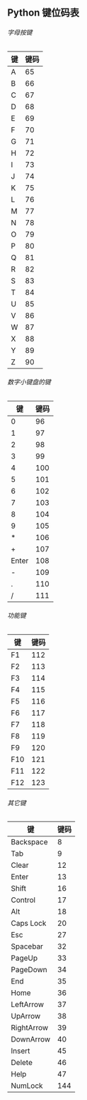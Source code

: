 ## Python 键位码表

###### 字母按键
|键|键码|
|-|-|
|A|65|
|B|66|
|C|67|
|D|68|
|E|69|
|F|70|
|G|71|
|H|72|
|I|73|
|J|74|
|K|75|
|L|76|
|M|77|
|N|78|
|O|79|
|P|80|
|Q|81|
|R|82|
|S|83|
|T|84|
|U|85|
|V|86|
|W|87|
|X|88|
|Y|89|
|Z|90|

###### 数字小键盘的键
|键|键码|
|-|-|
|0|96|
|1|97|
|2|98|
|3|99|
|4|100|
|5|101|
|6|102|
|7|103|
|8|104|
|9|105|
|*|106|
|+|107|
|Enter|108|
|-|109|
|.|110|
|/|111|

###### 功能键
|键|键码|
|-|-|
|F1|112|
|F2|113|
|F3|114|
|F4|115|
|F5|116|
|F6|117|
|F7|118|
|F8|119|
|F9|120|
|F10|121|
|F11|122|
|F12|123|

###### 其它键
|键|键码|
|-|-|
|Backspace|8|
|Tab|9||
|Clear|12|
|Enter|13|
|Shift|16|
|Control|17|
|Alt|18|
|Caps Lock|20|
|Esc|27|
|Spacebar|32|
|PageUp|33|
|PageDown|34|
|End|35|
|Home|36|
|LeftArrow|37|
|UpArrow|38|
|RightArrow|39|
|DownArrow|40|
|Insert|45|
|Delete|46|
|Help|47|
|NumLock|144|